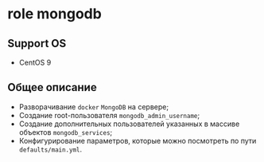# role mongodb

## Support OS

- CentOS 9

## Общее описание

- Разворачивание `docker` `MongoDB` на сервере;
- Создание root-пользователя `mongodb_admin_username`;
- Создание дополнительных пользователей указанных в массиве объектов `mongodb_services`;
- Конфигурирование параметров, которые можно посмотреть по пути `defaults/main.yml`.
